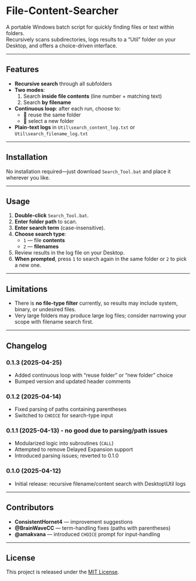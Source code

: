 # File-Content-Searcher

A portable Windows batch script for quickly finding files or text within folders.  
Recursively scans subdirectories, logs results to a “Util” folder on your Desktop, and offers a choice-driven interface.

---

## Features

- **Recursive search** through all subfolders  
- **Two modes**:
  1. Search **inside file contents** (line number + matching text)  
  2. Search **by filename**  
- **Continuous loop**: after each run, choose to:
  - 🔄 reuse the same folder  
  - 📂 select a new folder  
- **Plain-text logs** in `Util\search_content_log.txt` or `Util\search_filename_log.txt`

---

## Installation

No installation required—just download `Search_Tool.bat` and place it wherever you like.

---

## Usage

1. **Double-click** `Search_Tool.bat`.  
2. **Enter folder path** to scan.  
3. **Enter search term** (case-insensitive).  
4. **Choose search type**:
   - `1` — file **contents**  
   - `2` — **filenames**  
5. Review results in the log file on your Desktop.  
6. **When prompted**, press `1` to search again in the same folder or `2` to pick a new one.  

---

## Limitations

- There is **no file-type filter** currently, so results may include system, binary, or undesired files.
- Very large folders may produce large log files; consider narrowing your scope with filename search first.

---

## Changelog

### 0.1.3 (2025-04-25)
- Added continuous loop with “reuse folder” or “new folder” choice  
- Bumped version and updated header comments  

### 0.1.2 (2025-04-14)
- Fixed parsing of paths containing parentheses  
- Switched to `CHOICE` for search-type input  

### 0.1.1 (2025-04-13) - **no good due to parsing/path issues**
- Modularized logic into subroutines (`CALL`)  
- Attempted to remove Delayed Expansion support  
- Introduced parsing issues; reverted to 0.1.0  

### 0.1.0 (2025-04-12)
- Initial release: recursive filename/content search with Desktop\Util logs  

---

## Contributors

- **ConsistentHornet4** — improvement suggestions  
- **@BrainWaveCC** — term-handling fixes (paths with parentheses)  
- **@amakvana** — introduced `CHOICE` prompt for input-handling 

---

## License

This project is released under the [MIT License](LICENSE).  
